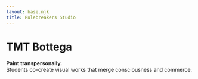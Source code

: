```yaml
---
layout: base.njk
title: Rulebreakers Studio
---
```

# TMT Bottega

**Paint transpersonally.**  
Students co-create visual works that merge consciousness and commerce.
